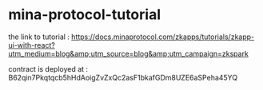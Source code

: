# mina-protocol-tutorial

the link to tutorial : https://docs.minaprotocol.com/zkapps/tutorials/zkapp-ui-with-react?utm_medium=blog&amp;utm_source=blog&amp;utm_campaign=zkspark

contract is deployed at : B62qin7Pkqtqcb5hHdAoigZvZxQc2asF1bkafGDm8UZE6aSPeha45YQ
